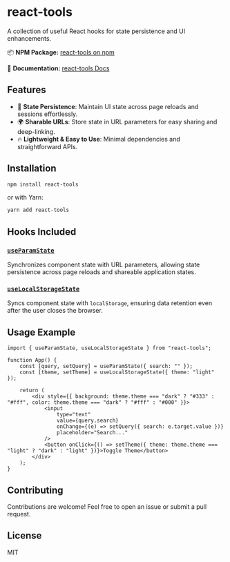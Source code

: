 # react-tools

A collection of useful React hooks for state persistence and UI enhancements.

📦 **NPM Package:** [react-tools on npm](https://www.npmjs.com/package/react-tools)

📖 **Documentation:** [react-tools Docs](./)

## **Features**
- 🚀 **State Persistence**: Maintain UI state across page reloads and sessions effortlessly.
- 🌍 **Sharable URLs**: Store state in URL parameters for easy sharing and deep-linking.
- 🔥 **Lightweight & Easy to Use**: Minimal dependencies and straightforward APIs.

## **Installation**
```sh
npm install react-tools
```

or with Yarn:
```sh
yarn add react-tools
```

## **Hooks Included**

### [`useParamState`](./use_param_state_hook)
Synchronizes component state with URL parameters, allowing state persistence across page reloads and shareable application states.

### [`useLocalStorageState`](./use_local_storage_state_hook)
Syncs component state with `localStorage`, ensuring data retention even after the user closes the browser.

## **Usage Example**
```tsx
import { useParamState, useLocalStorageState } from "react-tools";

function App() {
    const [query, setQuery] = useParamState({ search: "" });
    const [theme, setTheme] = useLocalStorageState({ theme: "light" });

    return (
        <div style={{ background: theme.theme === "dark" ? "#333" : "#fff", color: theme.theme === "dark" ? "#fff" : "#000" }}>
            <input
                type="text"
                value={query.search}
                onChange={(e) => setQuery({ search: e.target.value })}
                placeholder="Search..."
            />
            <button onClick={() => setTheme({ theme: theme.theme === "light" ? "dark" : "light" })}>Toggle Theme</button>
        </div>
    );
}
```

## **Contributing**
Contributions are welcome! Feel free to open an issue or submit a pull request.

## **License**
MIT
